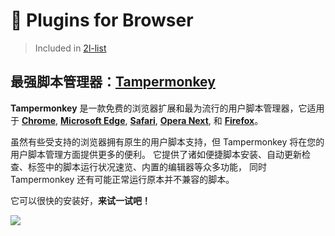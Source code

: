# 🧩 Plugins for Browser

> Included in [2l-list](https://github.com/waringhu/2l-list)

## 最强脚本管理器：[Tampermonkey](https://www.tampermonkey.net/)

**Tampermonkey** 是一款免费的浏览器扩展和最为流行的用户脚本管理器，它适用于 [**Chrome**](https://www.tampermonkey.net/#), [**Microsoft Edge**](https://www.tampermonkey.net/#), [**Safari**](https://www.tampermonkey.net/#), [**Opera Next**](https://www.tampermonkey.net/#), 和 [**Firefox**](https://www.tampermonkey.net/#)。  
  
虽然有些受支持的浏览器拥有原生的用户脚本支持，但 Tampermonkey 将在您的用户脚本管理方面提供更多的便利。 它提供了诸如便捷脚本安装、自动更新检查、标签中的脚本运行状况速览、内置的编辑器等众多功能， 同时 Tampermonkey 还有可能正常运行原本并不兼容的脚本。  
  
它可以很快的安装好，**来试一试吧！**

![](https://cdn.jsdelivr.net/gh/waringhu/simp-CDN/2l-list/browser-plugin/Tampermonkey.png)
